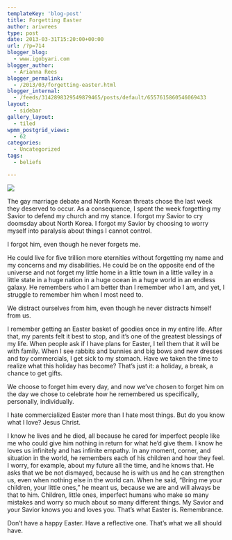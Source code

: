 ```yaml
---
templateKey: 'blog-post'
title: Forgetting Easter
author: ariwrees
type: post
date: 2013-03-31T15:20:00+00:00
url: /?p=714
blogger_blog:
  - www.igobyari.com
blogger_author:
  - Arianna Rees
blogger_permalink:
  - /2013/03/forgetting-easter.html
blogger_internal:
  - /feeds/3142898329549879465/posts/default/6557615860546069433
layout:
  - sidebar
gallery_layout:
  - tiled
wpmm_postgrid_views:
  - 62
categories:
  - Uncategorized
tags:
  - beliefs

---
```

[![](https://www.igobyari.com/wp-content/uploads/2013/03/ArtBook__084_084__JesusBlessesTheNephiteChildren____5B15D.jpg)](https://www.igobyari.com/wp-content/uploads/2013/03/ArtBook__084_084__JesusBlessesTheNephiteChildren____5B15D-1.jpg)

The gay marriage debate and North Korean threats chose the last week they deserved to occur. As a consequence, I spent the week forgetting my Savior to defend my church and my stance. I forgot my Savior to cry doomsday about North Korea. I forgot my Savior by choosing to worry myself into paralysis about things I cannot control.

I forgot him, even though he never forgets me.

He could live for five trillion more eternities without forgetting my name and my concerns and my disabilities. He could be on the opposite end of the universe and not forget my little home in a little town in a little valley in a little state in a huge nation in a huge ocean in a huge world in an endless galaxy. He remembers who I am better than I remember who I am, and yet, I struggle to remember him when I most need to.

We distract ourselves from him, even though he never distracts himself from us.

I remember getting an Easter basket of goodies once in my entire life. After that, my parents felt it best to stop, and it’s one of the greatest blessings of my life. When people ask if I have plans for Easter, I tell them that it will be with family. When I see rabbits and bunnies and big bows and new dresses and toy commercials, I get sick to my stomach. Have we taken the time to realize what this holiday has become? That’s just it: a holiday, a break, a chance to get gifts.

We choose to forget him every day, and now we’ve chosen to forget him on the day we chose to celebrate how he remembered us specifically, personally, individually.

I hate commercialized Easter more than I hate most things. But do you know what I love? Jesus Christ.

I know he lives and he died, all because he cared for imperfect people like me who could give him nothing in return for what he’d give them. I know he loves us infinitely and has infinite empathy. In any moment, corner, and situation in the world, he remembers each of his children and how they feel. I worry, for example, about my future all the time, and he knows that. He asks that we be not dismayed, because he is with us and he can strengthen us, even when nothing else in the world can. When he said, “Bring me your children, your little ones,” he meant us, because we are and will always be that to him. Children, little ones, imperfect humans who make so many mistakes and worry so much about so many different things. My Savior and your Savior knows you and loves you. That’s what Easter is. Remembrance.

Don’t have a happy Easter. Have a reflective one. That’s what we all should have.